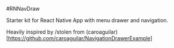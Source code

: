 #RNNavDraw

Starter kit for React Native App with menu drawer and navigation.

Heavily inspired by /stolen from (caroaguilar)[https://github.com/caroaguilar/NavigationDrawerExample]
